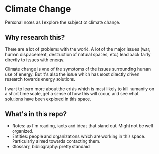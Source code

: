 Climate Change
========================

Personal notes as I explore the subject of climate change.

## Why research this?

There are a lot of problems with the world. A lot of the major issues (war, human displacement, destruction of natural spaces, etc.) lead back fairly directly to issues with energy.

Climate change is one of the symptoms of the issues surrounding human use of energy. But it's also the issue which has most directly driven research towards energy solutions.

I want to learn more about the crisis which is most likely to kill humanity on a short time scale, get a sense of how this will occur, and see what solutions have been explored in this space.

## What's in this repo?

* Notes: as I'm reading, facts and ideas that stand out. Might not be well organized.
* Entities: people and organizations which are working in this space. Particularly aimed towards contacting them.
* Glossary, bibliography: pretty standard
